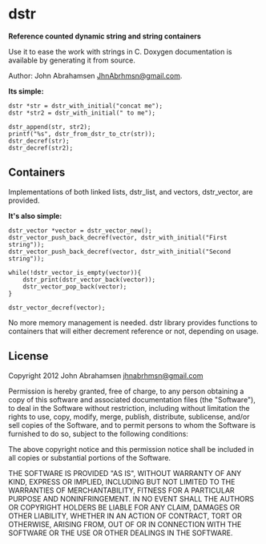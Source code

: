dstr
====

<b>Reference counted dynamic string and string containers</b>

Use it to ease the work with strings in C. Doxygen documentation is available by generating it from source.

Author: John Abrahamsen <JhnAbrhmsn@gmail.com>.

<b>Its simple:</b>
	
	dstr *str = dstr_with_initial("concat me");
	dstr *str2 = dstr_with_initial(" to me");
	
	dstr_append(str, str2);
	printf("%s", dstr_from_dstr_to_ctr(str));
	dstr_decref(str);
	dstr_decref(str2);

Containers
----------

Implementations of both linked lists, dstr_list, and vectors, dstr_vector, are provided.

<b>It's also simple:</b>
	
	dstr_vector *vector = dstr_vector_new();
	dstr_vector_push_back_decref(vector, dstr_with_initial("First string"));
	dstr_vector_push_back_decref(vector, dstr_with_initial("Second string"));
	
	while(!dstr_vector_is_empty(vector)){
		dstr_print(dstr_vector_back(vector));
		dstr_vector_pop_back(vector);
	}
	
	dstr_vector_decref(vector);
	
No more memory management is needed. dstr library provides functions to containers
that will either decrement reference or not, depending on usage.
	
License
-------

Copyright 2012 John Abrahamsen <jhnabrhmsn@gmail.com>

Permission is hereby granted, free of charge, to any person obtaining
a copy of this software and associated documentation files (the
"Software"), to deal in the Software without restriction, including
without limitation the rights to use, copy, modify, merge, publish,
distribute, sublicense, and/or sell copies of the Software, and to
permit persons to whom the Software is furnished to do so, subject to
the following conditions:

The above copyright notice and this permission notice shall be
included in all copies or substantial portions of the Software.

THE SOFTWARE IS PROVIDED "AS IS", WITHOUT WARRANTY OF ANY KIND,
EXPRESS OR IMPLIED, INCLUDING BUT NOT LIMITED TO THE WARRANTIES OF
MERCHANTABILITY, FITNESS FOR A PARTICULAR PURPOSE AND
NONINFRINGEMENT. IN NO EVENT SHALL THE AUTHORS OR COPYRIGHT HOLDERS BE
LIABLE FOR ANY CLAIM, DAMAGES OR OTHER LIABILITY, WHETHER IN AN ACTION
OF CONTRACT, TORT OR OTHERWISE, ARISING FROM, OUT OF OR IN CONNECTION
WITH THE SOFTWARE OR THE USE OR OTHER DEALINGS IN THE SOFTWARE. 


